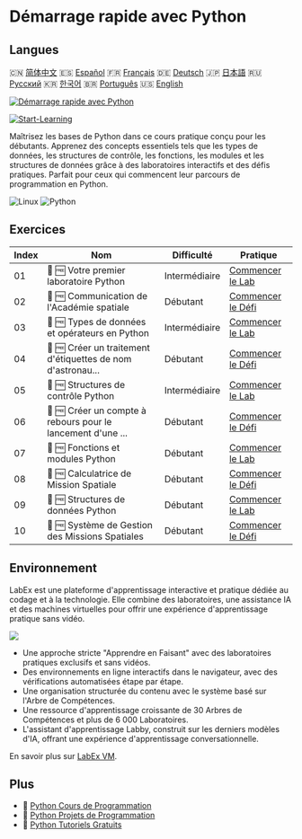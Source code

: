 # Démarrage rapide avec Python

## Langues

🇨🇳 [简体中文](README_zh.md) 🇪🇸 [Español](README_es.md) 🇫🇷 [Français](README_fr.md) 🇩🇪 [Deutsch](README_de.md) 🇯🇵 [日本語](README_ja.md) 🇷🇺 [Русский](README_ru.md) 🇰🇷 [한국어](README_ko.md) 🇧🇷 [Português](README_pt.md) 🇺🇸 [English](README.md) 

[![Démarrage rapide avec Python](https://cover-creator.labex.io/quick-start-with-python.png?lang=fr)](https://labex.io/fr/courses/quick-start-with-python)

[![Start-Learning](https://img.shields.io/badge/Start-Learning-whitesmoke?style=for-the-badge)](https://labex.io/fr/courses/quick-start-with-python)

Maîtrisez les bases de Python dans ce cours pratique conçu pour les débutants. Apprenez des concepts essentiels tels que les types de données, les structures de contrôle, les fonctions, les modules et les structures de données grâce à des laboratoires interactifs et des défis pratiques. Parfait pour ceux qui commencent leur parcours de programmation en Python.

![Linux](https://img.shields.io/badge/Linux-whitesmoke?style=for-the-badge&logo=linux)
![Python](https://img.shields.io/badge/Python-whitesmoke?style=for-the-badge&logo=python)


## Exercices

|   Index | Nom                                                         | Difficulté    | Pratique                                                                                                                           |
|---------|-------------------------------------------------------------|---------------|------------------------------------------------------------------------------------------------------------------------------------|
|      01 | 📖 🆓 Votre premier laboratoire Python                      | Intermédiaire | <a target='_blank' href='https://labex.io/fr/tutorials/python-your-first-python-lab-270256'>Commencer le Lab</a>                   |
|      02 | 🎯 🆓 Communication de l'Académie spatiale                  | Débutant      | <a target='_blank' href='https://labex.io/fr/tutorials/python-space-academy-communication-393069'>Commencer le Défi</a>            |
|      03 | 📖 🆓 Types de données et opérateurs en Python              | Intermédiaire | <a target='_blank' href='https://labex.io/fr/tutorials/python-python-data-types-and-operators-393077'>Commencer le Lab</a>         |
|      04 | 🎯 🆓 Créer un traitement d'étiquettes de nom d'astronau... | Débutant      | <a target='_blank' href='https://labex.io/fr/tutorials/python-create-an-astronaut-name-tag-processor-393083'>Commencer le Défi</a> |
|      05 | 📖 🆓 Structures de contrôle Python                         | Intermédiaire | <a target='_blank' href='https://labex.io/fr/tutorials/python-python-control-structures-393123'>Commencer le Lab</a>               |
|      06 | 🎯 🆓 Créer un compte à rebours pour le lancement d'une ... | Débutant      | <a target='_blank' href='https://labex.io/fr/tutorials/python-create-a-rocket-launch-countdown-393128'>Commencer le Défi</a>       |
|      07 | 📖 🆓 Fonctions et modules Python                           | Débutant      | <a target='_blank' href='https://labex.io/fr/tutorials/python-python-functions-and-modules-393141'>Commencer le Lab</a>            |
|      08 | 🎯 🆓 Calculatrice de Mission Spatiale                      | Débutant      | <a target='_blank' href='https://labex.io/fr/tutorials/python-space-mission-calculator-393156'>Commencer le Défi</a>               |
|      09 | 📖 🆓 Structures de données Python                          | Débutant      | <a target='_blank' href='https://labex.io/fr/tutorials/python-python-data-structures-393168'>Commencer le Lab</a>                  |
|      10 | 🎯 🆓 Système de Gestion des Missions Spatiales             | Débutant      | <a target='_blank' href='https://labex.io/fr/tutorials/python-space-mission-management-system-393176'>Commencer le Défi</a>        |

## Environnement

LabEx est une plateforme d'apprentissage interactive et pratique dédiée au codage et à la technologie. Elle combine des laboratoires, une assistance IA et des machines virtuelles pour offrir une expérience d'apprentissage pratique sans vidéo.

![](https://tutorial-screenshot.getvm.io/images/vm-1725247253.png)

- Une approche stricte "Apprendre en Faisant" avec des laboratoires pratiques exclusifs et sans vidéos.
- Des environnements en ligne interactifs dans le navigateur, avec des vérifications automatisées étape par étape.
- Une organisation structurée du contenu avec le système basé sur l'Arbre de Compétences.
- Une ressource d'apprentissage croissante de 30 Arbres de Compétences et plus de 6 000 Laboratoires.
- L'assistant d'apprentissage Labby, construit sur les derniers modèles d'IA, offrant une expérience d'apprentissage conversationnelle.

En savoir plus sur [LabEx VM](https://support.labex.io/using-labex/virtual-machine).

## Plus

- 🔗 [Python Cours de Programmation](https://github.com/labex-labs/awesome-programming-courses)
- 🔗 [Python Projets de Programmation](https://github.com/labex-labs/awesome-programming-projects)
- 🔗 [Python Tutoriels Gratuits](https://github.com/labex-labs/python-free-tutorials)

